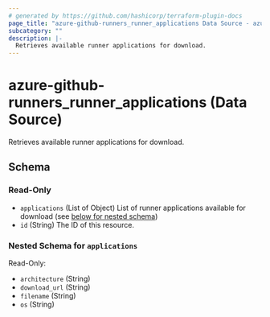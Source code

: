```yaml
---
# generated by https://github.com/hashicorp/terraform-plugin-docs
page_title: "azure-github-runners_runner_applications Data Source - azure-github-runners"
subcategory: ""
description: |-
  Retrieves available runner applications for download.
---
```


# azure-github-runners_runner_applications (Data Source)

Retrieves available runner applications for download.



<!-- schema generated by tfplugindocs -->
## Schema

### Read-Only

- `applications` (List of Object) List of runner applications available for download (see [below for nested schema](#nestedatt--applications))
- `id` (String) The ID of this resource.

<a id="nestedatt--applications"></a>
### Nested Schema for `applications`

Read-Only:

- `architecture` (String)
- `download_url` (String)
- `filename` (String)
- `os` (String)

